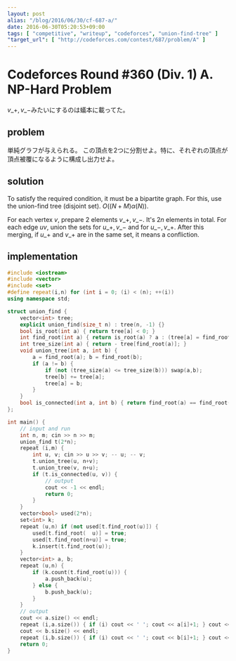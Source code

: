 ```yaml
---
layout: post
alias: "/blog/2016/06/30/cf-687-a/"
date: 2016-06-30T05:20:53+09:00
tags: [ "competitive", "writeup", "codeforces", "union-find-tree" ]
"target_url": [ "http://codeforces.com/contest/687/problem/A" ]
---
```


# Codeforces Round #360 (Div. 1) A. NP-Hard Problem

$v\_+, v\_-$みたいにするのは蟻本に載ってた。

## problem

単純グラフが与えられる。
この頂点を$2$つに分割せよ。特に、それぞれの頂点が頂点被覆になるように構成し出力せよ。

## solution

To satisfy the required condition, it must be a bipartite graph.
For this, use the union-find tree (disjoint set). $O((N + M) \alpha(N))$.

For each vertex $v$, prepare $2$ elements $v\_+, v\_-$. It's $2n$ elements in total.
For each edge $uv$, union the sets for $u\_+, v\_-$ and for $u\_-, v\_+$.
After this merging, if $u\_+$ and $v\_+$ are in the same set, it means a confliction.

## implementation

``` c++
#include <iostream>
#include <vector>
#include <set>
#define repeat(i,n) for (int i = 0; (i) < (n); ++(i))
using namespace std;

struct union_find {
    vector<int> tree;
    explicit union_find(size_t n) : tree(n, -1) {}
    bool is_root(int a) { return tree[a] < 0; }
    int find_root(int a) { return is_root(a) ? a : (tree[a] = find_root(tree[a])); }
    int tree_size(int a) { return - tree[find_root(a)]; }
    void union_tree(int a, int b) {
        a = find_root(a); b = find_root(b);
        if (a != b) {
            if (not (tree_size(a) <= tree_size(b))) swap(a,b);
            tree[b] += tree[a];
            tree[a] = b;
        }
    }
    bool is_connected(int a, int b) { return find_root(a) == find_root(b); }
};

int main() {
    // input and run
    int n, m; cin >> n >> m;
    union_find t(2*n);
    repeat (i,m) {
        int u, v; cin >> u >> v; -- u; -- v;
        t.union_tree(u, n+v);
        t.union_tree(v, n+u);
        if (t.is_connected(u, v)) {
            // output
            cout << -1 << endl;
            return 0;
        }
    }
    vector<bool> used(2*n);
    set<int> k;
    repeat (u,n) if (not used[t.find_root(u)]) {
        used[t.find_root(  u)] = true;
        used[t.find_root(n+u)] = true;
        k.insert(t.find_root(u));
    }
    vector<int> a, b;
    repeat (u,n) {
        if (k.count(t.find_root(u))) {
            a.push_back(u);
        } else {
            b.push_back(u);
        }
    }
    // output
    cout << a.size() << endl;
    repeat (i,a.size()) { if (i) cout << ' '; cout << a[i]+1; } cout << endl;
    cout << b.size() << endl;
    repeat (i,b.size()) { if (i) cout << ' '; cout << b[i]+1; } cout << endl;
    return 0;
}
```
